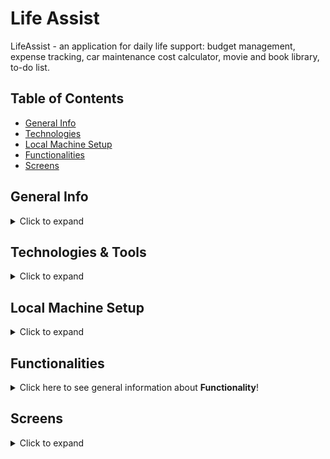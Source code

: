 # Life Assist

LifeAssist - an application for daily life support: budget management, expense tracking, car maintenance cost calculator, movie and book library, to-do list.
## Table of Contents
* [General Info](#general-info)
* [Technologies](#technologies)
* [Local Machine Setup](#local-machine-setup)
* [Functionalities](#functionalities)
* [Screens](#screens)

## General Info
<details>
<summary>Click to expand</summary>

"Life Assist" is a multifunctional project optimized for daily life support. The main purpose of the application is to control and  efficiently manage life spending costs and help to organize our daily tasks.

</details>

## Technologies & Tools
<details>
<summary>Click to expand</summary>

The Life Assist project is built with the following technologies & tools:
- Python 3.12
- Django 5.0
- Poetry 1.7.1
- PostgreSQL 15
- HTML/CSS/Bootstrap

</details>

## Local Machine Setup
<details>
<summary>Click to expand</summary>

To run this application, follow these steps:

1.	Clone the repository:

```git clone https://github.com/wszemart/life_assist```

2. Create virtual environment

```python -m venv venv```


3. Navigate to the repository directory:

```cd life_assist```

4. Install all the required dependencies listed in the pyproject.toml file.

5. Run the application:

```python manage.py runserver```

After completing these steps, the application will be accessible at http://localhost:8000.

</details>

## Functionalities
<details>
<summary>Click here to see general information about <b>Functionality</b>!</summary>

#### 1. User Account:

<ul>
The application allows for effective user account management and the assignment.

The application enables administrators and users themselves to create new user accounts.

Autorised user can update his profile information such as: email adress, profile picture and password.
</ul>

#### 2. To-do App

<ul>
Logged-in users can add, edit, and delete tasks from the list. They can sort tasks with varius values, mark them as complited and add new task category
</ul>

</details>

## Screens
<details>
<summary>Click to expand</summary>

![landing_page](https://github.com/wszemart/tool_manager/assets/95930936/20927c3d-5798-4b2a-ace5-057ec7db2f2b)

![dashboard](https://github.com/wszemart/tool_manager/assets/95930936/85318f5a-2228-4899-a9c9-d2119904c05c)

![to_do](https://github.com/wszemart/tool_manager/assets/95930936/ebeb627e-2ae2-4cae-85d7-9ea1af75ddbd)

</details>
